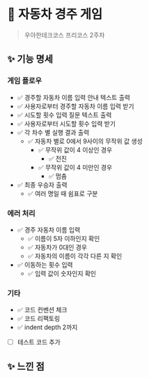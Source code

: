 # 🚗 자동차 경주 게임
> 우아한테크코스 프리코스 2주차

## ✨ 기능 명세
### 게임 플로우
- ✅ 경주할 자동차 이름 입력 안내 텍스트 출력
- ✅ 사용자로부터 경주할 자동차 이름 입력 받기
- ✅ 시도할 횟수 입력 질문 텍스트 출력
- ✅  사용자로부터 시도할 횟수 입력 받기
- ✅ 각 차수 별 실행 결과 출력
    - ✅ 자동차 별로 0에서 9사이의 무작위 값 생성
        - ✅ 무작위 값이 4 이상인 경우
            - ✅ 전진
        - ✅ 무작위 값이 4 미만인 경우
            - ✅ 멈춤
- ✅ 최종 우승자 출력
    - ✅ 여러 명일 때 쉼표로 구분


### 에러 처리
- ✅ 경주 자동차 이름 입력
    - ✅ 이름이 5자 이하인지 확인
    - ✅ 자동차가 0대인 경우
    - ✅ 자동차의 이름이 각각 다른 지 확인
- ✅ 이동하는 횟수 입력
    - ✅ 입력 값이 숫자인지 확인


### 기타
- ✅ 코드 컨벤션 체크
- ✅ 코드 리팩토링
- ✅ indent depth 2까지
- [ ] 테스트 코드 추가

## ✨ 느낀 점
